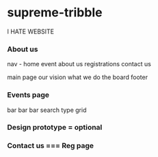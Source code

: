 # supreme-tribble

I HATE WEBSITE

### About us
nav - home  event about us registrations contact us

main page 
our vision
what we do
the board
footer


### Events page
bar bar bar
search type 
grid


### Design prototype = optional

### Contact us ===  Reg page
